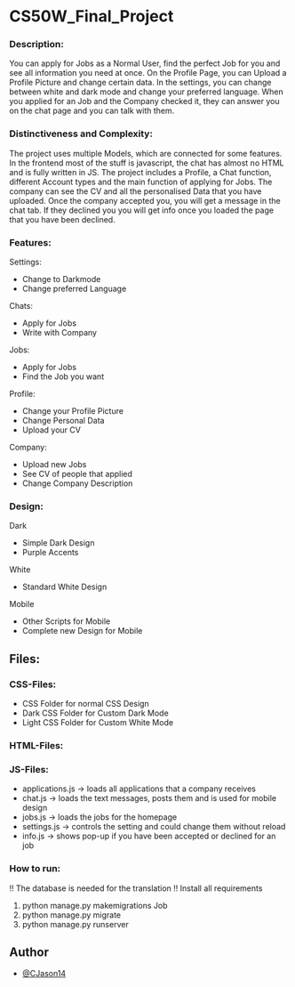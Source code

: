 # CS50W_Final_Project

### Description:

You can apply for Jobs as a Normal User, find the perfect Job for you and see all information you need at once.
On the Profile Page, you can Upload a Profile Picture and change certain data. In the settings, you can change between white and dark mode and change your preferred language. When you applied for an Job and the Company checked it, they can answer you on the chat page and you can talk with them.

### Distinctiveness and Complexity:

The project uses multiple Models, which are connected for some features. In the frontend most of the stuff is javascript, the chat has almost no HTML and is fully written in JS. The project includes a Profile, a Chat function, different Account types and the main function of applying for Jobs. The company can see the CV and all the personalised Data that you have uploaded. Once the company accepted you, you will get a message in the chat tab. If they declined you you will get info once you loaded the page that you have been declined.

### Features:

Settings:
  - Change to Darkmode
  - Change preferred Language

Chats:
  - Apply for Jobs
  - Write with Company

Jobs:
  - Apply for Jobs
  - Find the Job you want

Profile:
  - Change your Profile Picture
  - Change Personal Data
  - Upload your CV

Company:
  - Upload new Jobs
  - See CV of people that applied
  - Change Company Description

### Design:

Dark
  - Simple Dark Design
  - Purple Accents

White
  - Standard White Design

Mobile
  - Other Scripts for Mobile
  - Complete new Design for Mobile

## Files:

### CSS-Files:
  - CSS Folder for normal CSS Design
  - Dark CSS Folder for Custom Dark Mode
  - Light CSS Folder for Custom White Mode

### HTML-Files:

### JS-Files:
  - applications.js -> loads all applications that a company receives
  - chat.js -> loads the text messages, posts them and is used for mobile design
  - jobs.js -> loads the jobs for the homepage
  - settings.js -> controls the setting and could change them without reload
  - info.js -> shows pop-up if you have been accepted or declined for an job

### How to run:
  !! The database is needed for the translation !!
  Install all requirements
  1. python manage.py makemigrations Job
  2. python manage.py migrate
  3. python manage.py runserver


## Author
- [@CJason14](https://github.com/CJason14)
